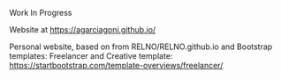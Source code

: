 Work In Progress

Website at https://agarciagoni.github.io/

Personal website, based on from RELNO/RELNO.github.io and Bootstrap templates: Freelancer and Creative template: https://startbootstrap.com/template-overviews/freelancer/

